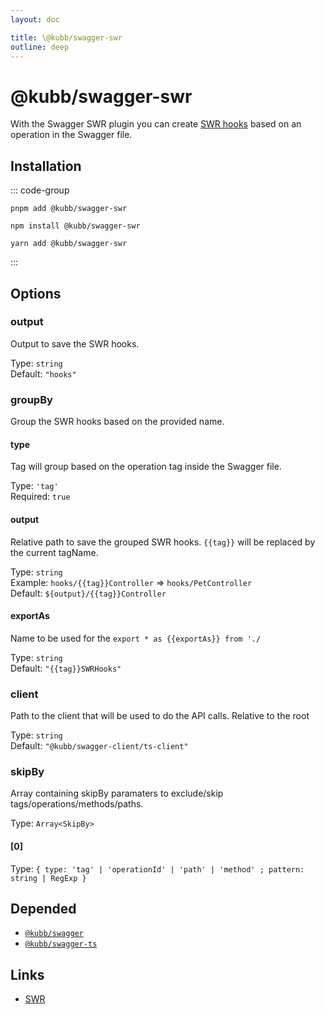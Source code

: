 ```yaml
---
layout: doc

title: \@kubb/swagger-swr
outline: deep
---
```

# @kubb/swagger-swr

With the Swagger SWR plugin you can create [SWR hooks](https://swr.vercel.app/) based on an operation in the Swagger file.

## Installation

::: code-group

```shell [pnpm]
pnpm add @kubb/swagger-swr
```

```shell [npm]
npm install @kubb/swagger-swr
```

```shell [yarn]
yarn add @kubb/swagger-swr
```

:::


## Options


### output
Output to save the SWR hooks.

Type: `string` <br/>
Default: `"hooks"`

### groupBy
Group the SWR hooks based on the provided name.

#### type
Tag will group based on the operation tag inside the Swagger file.

Type: `'tag'` <br/>
Required: `true`

#### output
Relative path to save the grouped SWR hooks.
`{{tag}}` will be replaced by the current tagName.

Type: `string` <br/>
Example: `hooks/{{tag}}Controller` => `hooks/PetController` <br/>
Default: `${output}/{{tag}}Controller`

#### exportAs
Name to be used for the `export * as {{exportAs}} from './`

Type: `string` <br/>
Default: `"{{tag}}SWRHooks"`

### client
Path to the client that will be used to do the API calls.
Relative to the root

Type: `string` <br/>
Default: `"@kubb/swagger-client/ts-client"`

### skipBy
Array containing skipBy paramaters to exclude/skip tags/operations/methods/paths.

Type: `Array<SkipBy>` <br/>

#### [0]
Type: `{ type: 'tag' | 'operationId' | 'path' | 'method' ; pattern: string | RegExp }` <br/>


## Depended

- [`@kubb/swagger`](/plugins/swagger)
- [`@kubb/swagger-ts`](/plugins/swagger-ts)

## Links

- [SWR](https://swr.vercel.app/)